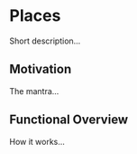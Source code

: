 # Places

Short description...

## Motivation

The mantra...

## Functional Overview

How it works...
